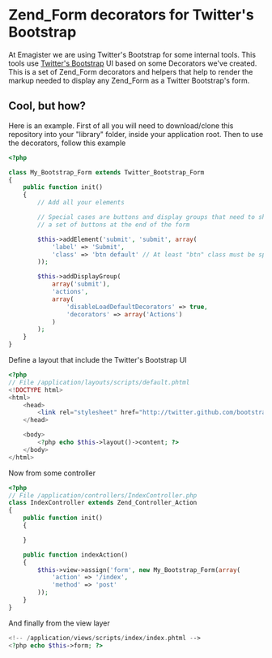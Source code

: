 # Zend_Form decorators for Twitter's Bootstrap #

At Emagister we are using Twitter's Bootstrap for some internal tools. This tools use [Twitter's Bootstrap](https://twitter.github.com/bootstrap)
UI based on some Decorators we've created. This is a set of Zend_Form decorators and helpers that help to render the markup needed to display
any Zend_Form as a Twitter Bootstrap's form.

## Cool, but how? ##

Here is an example. First of all you will need to download/clone this repository into your
"library" folder, inside your application root. Then to use the decorators, follow this example

```php
<?php

class My_Bootstrap_Form extends Twitter_Bootstrap_Form
{
    public function init()
    {
        // Add all your elements

        // Special cases are buttons and display groups that need to show
        // a set of buttons at the end of the form

        $this->addElement('submit', 'submit', array(
            'label' => 'Submit',
            'class' => 'btn default' // At least "btn" class must be specified
        ));

        $this->addDisplayGroup(
            array('submit'),
            'actions',
            array(
                'disableLoadDefaultDecorators' => true,
                'decorators' => array('Actions')
            )
        );
    }
}
```

Define a layout that include the Twitter's Bootstrap UI

```php
<?php
// File /application/layouts/scripts/default.phtml
<!DOCTYPE html>
<html>
    <head>
        <link rel="stylesheet" href="http://twitter.github.com/bootstrap/1.4.0/bootstrap.min.css">
    </head>

    <body>
        <?php echo $this->layout()->content; ?>
    </body>
</html>
```

Now from some controller

```php
<?php
// File /application/controllers/IndexController.php
class IndexController extends Zend_Controller_Action
{
    public function init()
    {

    }

    public function indexAction()
    {
        $this->view->assign('form', new My_Bootstrap_Form(array(
            'action' => '/index',
            'method' => 'post'
        ));
    }
}
```

And finally from the view layer

```php
<!-- /application/views/scripts/index/index.phtml -->
<?php echo $this->form; ?>
```